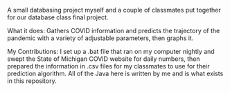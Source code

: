 A small databasing project myself and a couple of classmates put together for our database class final project.

What it does:
  Gathers COVID information and predicts the trajectory of the pandemic with a variety of adjustable parameters, then graphs it.

My Contributions:
  I set up a .bat file that ran on my computer nightly and swept the State of Michigan COVID website for daily numbers, then prepared the information in .csv files for my classmates to use for their prediction algorithm. All of the Java here is written by me and is what exists in this repository.
